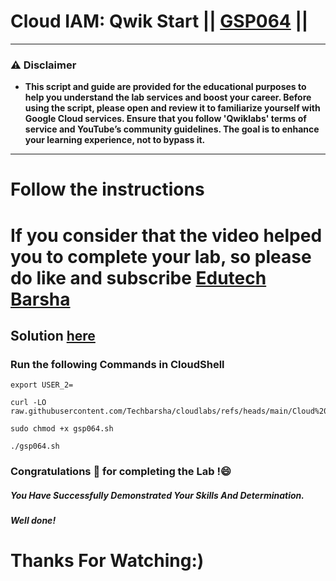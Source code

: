 # Cloud IAM: Qwik Start || [GSP064](https://www.cloudskillsboost.google/focuses/44159?parent=catalog) ||

---
### ⚠️ Disclaimer
- **This script and guide are provided for  the educational purposes to help you understand the lab services and boost your career. Before using the script, please open and review it to familiarize yourself with Google Cloud services. Ensure that you follow 'Qwiklabs' terms of service and YouTube’s community guidelines. The goal is to enhance your learning experience, not to bypass it.**
---

# Follow the instructions

# If you consider that the video helped you to complete your lab, so please do like and subscribe [Edutech Barsha](https://www.youtube.com/@edutechbarsha)
## Solution [here](https://youtu.be/1p3PM4vMjoM)

### Run the following Commands in CloudShell

```
export USER_2=
```
```
curl -LO raw.githubusercontent.com/Techbarsha/cloudlabs/refs/heads/main/Cloud%20IAM%3A%20Qwik%20Start/gsp064.sh

sudo chmod +x gsp064.sh

./gsp064.sh
```

### Congratulations 🎉 for completing the Lab !😄

##### *You Have Successfully Demonstrated Your Skills And Determination.*

#### *Well done!*

# Thanks For Watching:)
